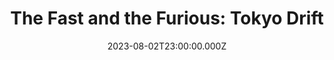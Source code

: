 ---
title: "The Fast and the Furious: Tokyo Drift"
year: 2006
date: 2023-08-02T23:00:00.000Z
permalink: /almanac/movies/2023-08-03-the-fast-and-the-furious-tokyo-drift/index.html
link: https://boxd.it/4DzPOJ
tmdbid: 9615
---